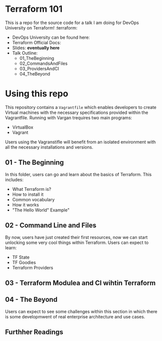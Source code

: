 # Terraform 101
This is a repo for the source code for a talk I am doing for DevOps University on Terraform! :terraform:

- DevOps University can be found here:
- Terraform Official Docs:
- Slides: __eventually here__
- Talk Outline:
  - 01_TheBeginning
  - 02_CommandsAndFiles
  - 03_ProvidersAndCI
  - 04_TheBeyond

# Using this repo
This repository contains a `Vagrantfile` which enables developers to create Virtual machines with the necessary specifications provided within the Vagrantfile. Running with Vargan trequires two main programs:

- VirtualBox
- Vagrant

Users using the Vagranstifle will benefit from an isolated environment with all the necessary installations and versions.

## 01 - The Beginning

In this folder, users can go and learn about the basics of Terraform. This includes:

- What Terraform is?
- How to install it
- Common vocabulary
- How it works
- "The Hello World" Example"

## 02 - Command Line and Files

By now, users have just created their first resources, now we can start unlocking some very cool things within Terraform. Users can expect to learn:

- TF State
- TF Goodies
- Terraform Providers

## 03 - Terraform Modulea and CI wihtin Terraform

## 04 - The Beyond

Users can expect to see some challenges within this section in which there is some developmwent of real enterprise architecture and use cases.

## Furthher Readings
